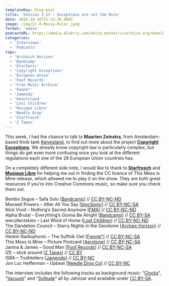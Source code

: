 ```yaml
---
templateKey: blog-post
title: 'Session 3.13 – Exceptions are not the Rule'
date: 2016-10-16T21:33:36.000Z
image: /img/CC-0-Messy-Ruler.jpeg
format: 'audio'
podcastURL: https://media.blubrry.com/white_market/s/archive.org/download/WhiteMarket-20161016-Session313/WhiteMarket-20161016-Session313.mp3
categories:
  - 'Interviews'
  - 'Podcasts'
tags:
  - 'Archaich Horizon'
  - 'Bandcamp'
  - 'blocSonic'
  - 'Copyright Exceptions'
  - 'European Union'
  - 'Foof Records'
  - 'Free Music Archive'
  - 'Fwonk*'
  - 'Jamendo'
  - 'Kennisland'
  - 'Lost Children'
  - 'Musique Libre'
  - 'Needle Drop'
  - 'Starfrosch'
  - 'Z Tapes'
---
```


This week, I had the chance to talk to **Maarten Zeinstra**, from Amsterdam-based think tank [Kennisland](https://www.kl.nl/en/), to find out more about the project [**Copyright Exceptions**](http://copyrightexceptions.eu). We already know copyright law is particularly complex, but things do get even more confusing once you look at the different regulations each one of the 28 European Union countries has.

On a completely different side note, I would like to thank to [**Starfrosch**](http://starfrosch.com) and [**Musique Libre**](http://dogmazic.net) for helping me out in finding the CC licence of This Mess is Mine release, which allowed me to play it on the show. They are both great resources if you’re into Creative Commons music, so make sure you check them out.

Bembe Segue – Safa Solo \[[Bandcamp](https://bembesegue.bandcamp.com/album/bembe-segue-dusty-demos-prt-2)\] // [CC BY-NC-ND](https://creativecommons.org/licenses/by-nc-nd/3.0/)  
Maxwell Powers – After All You Say \[[blocSonic](http://blocsonic.com/releases/bsog0059)\] // [CC BY-NC-SA](https://creativecommons.org/licenses/by-nc-sa/4.0/)  
Nick Vivid – Nothing’s Sacred Anymore \[[FMA](http://freemusicarchive.org/music/Nick_Vivid/Watch_it_fly/)\] // [CC BY-NC-ND](https://creativecommons.org/licenses/by-nc-nd/4.0/)  
Alpha Brutal – Everything’s Gonna Be Alright \[[Bandcamp](https://alphabrutal.bandcamp.com/album/alpha-brutal)\] // [CC BY-SA](https://creativecommons.org/licenses/by-sa/3.0/)  
wecollectskies – Last Word of Home \[[Lost Children](https://lostchildren.bandcamp.com/album/of-clouds)\] // [CC BY-NC-ND](https://creativecommons.org/licenses/by-nc-nd/3.0/)  
The Dandelion Council – Starry Nights in the Geodome \[[Archaic Horizon](http://www.archaichorizon.com/releases/AH054)\] // [CC BY-NC-ND](https://creativecommons.org/licenses/by-nc-nd/3.0/)  
Heskin Radiophonic – The Suffolk Owl \[[Fwonk\*](http://fwonk.co.uk/196/)\] // [CC BY-NC-SA](https://creativecommons.org/licenses/by-nc-sa/4.0/)  
This Mess Is Mine – Picture Postcard \[[Aerotone](https://archive.org/details/aer008)\] // [CC BY-NC-SA](https://creativecommons.org/licenses/by-nc-sa/4.0/)  
Janina & James – Good Man \[[Foof Records](http://www.foofrecords.com/releases/single/tread)\] // [CC BY-NC-SA](https://creativecommons.org/licenses/by-nc-sa/3.0/)  
IZE – stick around \[[Z Tapes](https://ztapes.bandcamp.com/album/king-of-the-mods)\] // [CC BY](https://creativecommons.org/licenses/by/3.0/)  
ISRA – Truthtellers \[[Jamendo](https://www.jamendo.com/track/1379167/truthtellers)\] // [CC BY-NC](https://creativecommons.org/licenses/by-nc/4.0/)  
Jon Luc Hefferman – Upbeat \[[Needle Drop Co](http://freemusicarchive.org/music/Jon_Luc_Hefferman/Production_Music_1841/)\] // [CC BY-NC](https://creativecommons.org/licenses/by-nc/3.0/)

The interview includes the following tracks as background music: “[Clocks](http://freemusicarchive.org/music/Jahzzar/HiFi_City_Tales/06_Clocks)“, “[Vacuum](http://freemusicarchive.org/music/Jahzzar/HiFi_City_Tales/02_Vacuum)” and “[Solitude](http://freemusicarchive.org/music/Jahzzar/HiFi_City_Tales/07_Solitude)” all by Jahzzar and available under [CC BY-SA](https://creativecommons.org/licenses/by-sa/4.0/).
